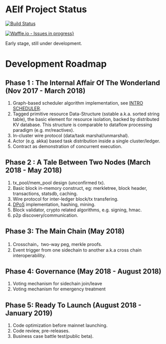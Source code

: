 # AElf Project Status
[![Build Status][1]][2]

[1]: https://travis-ci.org/AElfProject/AElf.svg?branch=master
[2]: https://travis-ci.org/AElfProject/AElf

[![Waffle.io - Issues in progress](https://badge.waffle.io/AElfProject/AElf.png?label=in%20progress&title=In%20Progress,https://badge.waffle.io/AElfProject/AElf.png?label=next&title=Next)}](http://waffle.io/AElfProject/AElf)

Early stage, still under development.

# Development Roadmap

## Phase 1 : The Internal Affair Of The Wonderland (Nov 2017 - March 2018)

1. Graph-based scheduler algorithm implementation, see [INTRO SCHEDULER](docs/SCHEDULER.md).
2. Tagged primitive resource Data-Structure (sstable a.k.a. sorted string table), the basic element for resource isolation, backed by distributed KV database. This structure is comparable to dataflow processing paradigm (e.g. mr/reactivex).
3. In-cluster wire protocol (data/task marshal/unmarshal).
4. Actor (e.g. akka) based task distribution inside a single cluster/ledger.
5. Contract as demonstration of concurrent execution.

## Phase 2 : A Tale Between Two Nodes (March 2018 - May 2018)

1. tx_pool/mem_pool design (unconfirmed tx).
2. Basic block in-memory construct, eg: merkletree, block header, transactions, statsdb, caching.
3. Wire protocol for inter-ledger block/tx transfering.
4. [DPoS](docs/CONSENSUS.md) implementation, hashing, mining.
5. Block validator, crypto related algorithms, e.g. signing, hmac.
6. p2p discovery/communication.

## Phase 3: The Main Chain (May 2018)

1. Crosschain，two-way peg, merkle proofs.
2. Event trigger from one sidechain to another a.k.a cross chain interoperability.

## Phase 4: Governance (May 2018 - August 2018)

1. Voting mechanism for sidechain join/leave
2. Voting mechanism for emergency treatment

## Phase 5: Ready To Launch (August 2018 - January 2019)

1. Code optimization before mainnet launching.
2. Code review, pre-releases.
3. Business case battle test(public beta).
